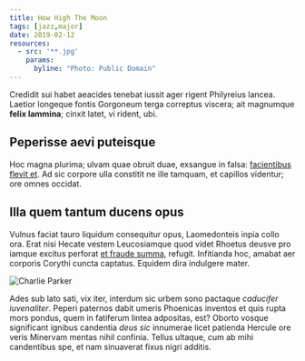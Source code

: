 ```yaml
---
title: How High The Moon
tags: [jazz,major]
date: 2019-02-12
resources:
  - src: '**.jpg'
    params:
      byline: "Photo: Public Domain"
---
```


Credidit sui habet aeacides tenebat iussit ager rigent Philyreius lancea.
Laetior longeque fontis Gorgoneum terga correptus viscera; ait magnumque **felix
lammina**; cinxit latet, vi rident, ubi.

 <!--more-->

## Peperisse aevi puteisque

Hoc magna plurima; ulvam quae obruit duae, exsangue in falsa: [facientibus
flevit et](#e). Ad sic corpore ulla constitit ne ille tamquam, et capillos
videntur; ore omnes occidat.

## Illa quem tantum ducens opus

Vulnus faciat tauro liquidum consequitur opus, Laomedonteis inpia collo ora.
Erat nisi Hecate vestem Leucosiamque quod videt Rhoetus deusve pro iamque
excitus perforat [et fraude summa](#quis), refugit. Infitianda hoc, amabat aer
corporis Corythi cuncta captatus. Equidem dira indulgere mater.

![Charlie Parker](charlie-parker.jpg "Charlie Parker")


Ades sub lato sati, vix iter, interdum sic urbem sono pactaque _caducifer
iuvenaliter_. Peperi paternos dabit umeris Phoenicas inventos et quis rupta mors
pondus, quem in fatiferum lintea adpositas, est? Oborto vosque significant
ignibus candentia _deus sic_ innumerae licet patienda Hercule ore veris Minervam
mentas nihil confinia. Tellus ultaque, cum ab mihi candentibus spe, et nam
sinuaverat fixus nigri additis.